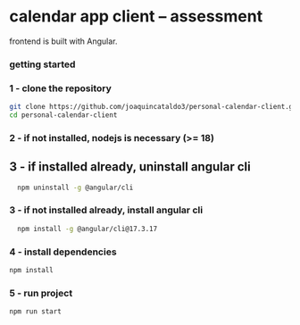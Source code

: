 # calendar app client – assessment
frontend is built with Angular.

### getting started

### 1 - clone the repository
```bash
git clone https://github.com/joaquincataldo3/personal-calendar-client.git
cd personal-calendar-client
```

### 2 - if not installed, nodejs is necessary (>= 18)

## 3 - if installed already, uninstall angular cli
```bash
  npm uninstall -g @angular/cli
```

### 3 - if not installed already, install angular cli
```bash
  npm install -g @angular/cli@17.3.17
```

### 4 - install dependencies
```bash
npm install
```

### 5 - run project
```bash
npm run start
```
